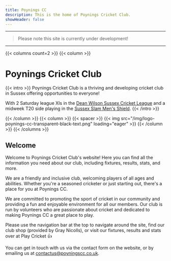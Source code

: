 ```yaml
---
title: Poynings CC
description: This is the home of Poynings Cricket Club.
showHeader: false
---
```

---

> Please note this site is currently under development!

---

{{< columns count=2 >}}
{{< column >}}

# Poynings Cricket Club

{{< intro >}}
Poynings Cricket Club is a thriving and developing cricket club in Sussex offering opportunities to everyone!

With 2 Saturday league XIs in the [Dean Wilson Sussex Cricket League](https://sussexcricketleague.play-cricket.com/home) and a midweek T20 side playing in the [Sussex Slam Men's Shield](https://www.slamcricket.co.uk/sussex-men.html).
{{< /intro >}}

{{< /column >}}
{{< column >}}
{{< spacer >}}
{{< img src="/img/logo-poynings-cc-transparent-black-text.png" loading="eager" >}}
{{< /column >}}
{{< /columns >}}

## Welcome
Welcome to Poynings Cricket Club's website! Here you can find all the information you need about our club, including fixtures, results, stats, and more.

We are a friendly and inclusive club, welcoming players of all ages and abilities. Whether you're a seasoned cricketer or just starting out, there's a place for you at Poynings CC.

We are committed to promoting the sport of cricket in our community and providing a fun and enjoyable environment for all our members. Our club is run by volunteers who are passionate about cricket and dedicated to making Poynings CC a great place to play.

Please use the navigation bar at the top to navigate around the site, find our club shop (provided by Gray Nicolls), or visit our fixtures, results and stats over at Play Cricket 👍

You can get in touch with us via the contact form on the website, or by emailing us at [contactus@poyningscc.co.uk](mailto:contactus@poyningscc.co.uk).
